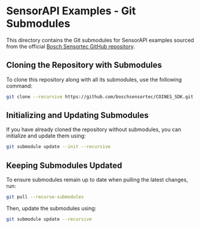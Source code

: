 # SensorAPI Examples - Git Submodules

This directory contains the Git submodules for SensorAPI examples sourced from the official [Bosch Sensortec GitHub repository](https://github.com/boschsensortec).

## Cloning the Repository with Submodules
To clone this repository along with all its submodules, use the following command:

```sh
git clone --recursive https://github.com/boschsensortec/COINES_SDK.git
```

## Initializing and Updating Submodules
If you have already cloned the repository without submodules, you can initialize and update them using:

```sh
git submodule update --init --recursive
```

## Keeping Submodules Updated
To ensure submodules remain up to date when pulling the latest changes, run:

```sh
git pull --recurse-submodules
```

Then, update the submodules using:

```sh
git submodule update --recursive
```

